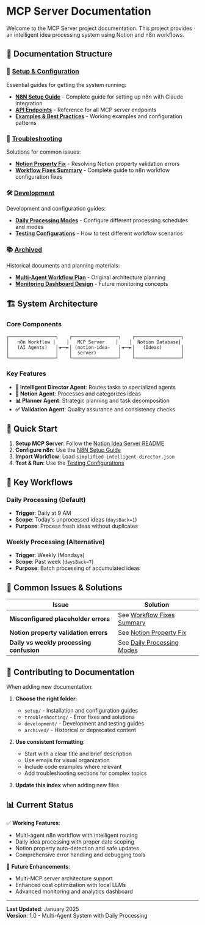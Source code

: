 # MCP Server Documentation

Welcome to the MCP Server project documentation. This project provides an intelligent idea processing system using Notion and n8n workflows.

## 📂 Documentation Structure

### 🚀 [Setup & Configuration](./setup/)
Essential guides for getting the system running:

- **[N8N Setup Guide](./setup/N8N_SETUP_GUIDE.md)** - Complete guide for setting up n8n with Claude integration
- **[API Endpoints](./setup/API_ENDPOINTS.md)** - Reference for all MCP server endpoints
- **[Examples & Best Practices](../n8n/workflows/examples/README.md)** - Working examples and configuration patterns

### 🔧 [Troubleshooting](./troubleshooting/)
Solutions for common issues:

- **[Notion Property Fix](./troubleshooting/NOTION_PROPERTY_FIX.md)** - Resolving Notion property validation errors
- **[Workflow Fixes Summary](./troubleshooting/WORKFLOW_FIXES_SUMMARY.md)** - Complete guide to n8n workflow configuration fixes

### 🛠️ [Development](./development/)
Development and configuration guides:

- **[Daily Processing Modes](./development/DAILY_PROCESSING_MODES.md)** - Configure different processing schedules and modes
- **[Testing Configurations](./development/TESTING_CONFIGURATIONS.md)** - How to test different workflow scenarios

### 📚 [Archived](./archived/)
Historical documents and planning materials:

- **[Multi-Agent Workflow Plan](./archived/MULTI_AGENT_WORKFLOW_PLAN.md)** - Original architecture planning
- **[Monitoring Dashboard Design](./archived/MONITORING_DASHBOARD_DESIGN.md)** - Future monitoring concepts

## 🏗️ System Architecture

### Core Components
```
┌─────────────────┐    ┌─────────────────┐    ┌─────────────────┐
│   n8n Workflow │    │   MCP Server    │    │  Notion Database│
│   (AI Agents)   │◄──►│ (notion-idea-   │◄──►│   (Ideas)       │
│                 │    │  server)        │    │                 │
└─────────────────┘    └─────────────────┘    └─────────────────┘
```

### Key Features
- **🤖 Intelligent Director Agent**: Routes tasks to specialized agents
- **📝 Notion Agent**: Processes and categorizes ideas
- **📊 Planner Agent**: Strategic planning and task decomposition
- **✅ Validation Agent**: Quality assurance and consistency checks

## 🎯 Quick Start

1. **Setup MCP Server**: Follow the [Notion Idea Server README](../notion-idea-server/README.md)
2. **Configure n8n**: Use the [N8N Setup Guide](./setup/N8N_SETUP_GUIDE.md)
3. **Import Workflow**: Load `simplified-intelligent-director.json`
4. **Test & Run**: Use the [Testing Configurations](./development/TESTING_CONFIGURATIONS.md)

## 🔗 Key Workflows

### Daily Processing (Default)
- **Trigger**: Daily at 9 AM
- **Scope**: Today's unprocessed ideas (`daysBack=1`)
- **Purpose**: Process fresh ideas without duplicates

### Weekly Processing (Alternative)
- **Trigger**: Weekly (Mondays)
- **Scope**: Past week (`daysBack=7`)
- **Purpose**: Batch processing of accumulated ideas

## 🐛 Common Issues & Solutions

| Issue | Solution |
|-------|----------|
| **Misconfigured placeholder errors** | See [Workflow Fixes Summary](./troubleshooting/WORKFLOW_FIXES_SUMMARY.md) |
| **Notion property validation errors** | See [Notion Property Fix](./troubleshooting/NOTION_PROPERTY_FIX.md) |
| **Daily vs weekly processing confusion** | See [Daily Processing Modes](./development/DAILY_PROCESSING_MODES.md) |

## 📝 Contributing to Documentation

When adding new documentation:

1. **Choose the right folder**:
   - `setup/` - Installation and configuration guides
   - `troubleshooting/` - Error fixes and solutions
   - `development/` - Development and testing guides
   - `archived/` - Historical or deprecated content

2. **Use consistent formatting**:
   - Start with a clear title and brief description
   - Use emojis for visual organization
   - Include code examples where relevant
   - Add troubleshooting sections for complex topics

3. **Update this index** when adding new files

## 📊 Current Status

✅ **Working Features**:
- Multi-agent n8n workflow with intelligent routing
- Daily idea processing with proper date scoping
- Notion property auto-detection and safe updates
- Comprehensive error handling and debugging tools

🚧 **Future Enhancements**:
- Multi-MCP server architecture support
- Enhanced cost optimization with local LLMs
- Advanced monitoring and analytics dashboard

---

**Last Updated**: January 2025  
**Version**: 1.0 - Multi-Agent System with Daily Processing 